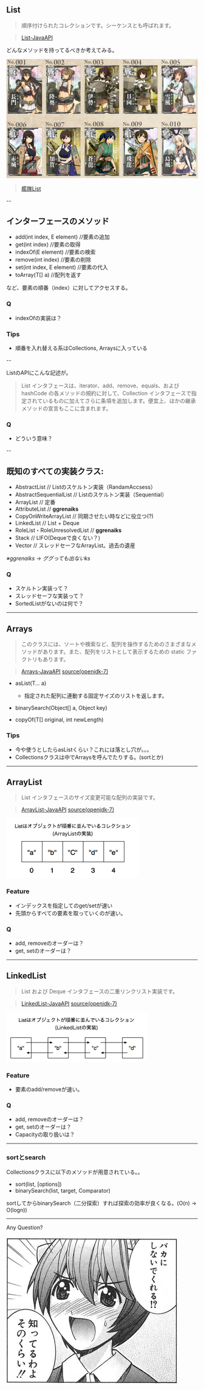 ## List

> 順序付けられたコレクションです。シーケンスとも呼ばれます。

> [List-JavaAPI](http://docs.oracle.com/javase/jp/7/api/java/util/List.html)

どんなメソッドを持ってるべきか考えてみる。

![alt](./kankoreList.png)

> [艦隊List](http://www.dmm.com/netgame_s/kancolle/gallery/)

--

## インターフェースのメソッド

* add(int index, E element) //要素の追加
* get(int index) //要素の取得
* indexOf(E element) //要素の検索
* remove(int index) //要素の削除
* set(int index, E element) //要素の代入
* toArray(T[] a) //配列を返す

など、要素の順番（index）に対してアクセスする。

### Q

* indexOfの実装は？

### Tips

* 順番を入れ替える系はCollections, Arraysに入っている

--

ListのAPIにこんな記述が。

> List インタフェースは、iterator、add、remove、equals、および hashCode の各メソッドの規約に対して、Collection インタフェースで指定されているものに加えてさらに条項を追加します。便宜上、ほかの継承メソッドの宣言もここに含まれます。

### Q

* どういう意味？


--

## 既知のすべての実装クラス:

* AbstractList // Listのスケルトン実装（RandamAccsess）
* AbstractSequentialList // Listのスケルトン実装（Sequential）
* ArrayList // 定番
* AttributeList // **ggrenaiks**
* CopyOnWriteArrayList // 同期させたい時などに役立つ(?)
* LinkedList // List + Deque
* RoleList・RoleUnresolvedList // **ggrenaiks**
* Stack // LIFO(Dequeで良くない？)
* Vector // スレッドセーフなArrayList。過去の遺産

*※ggrenaiks -> ググっても出ないks*

### Q

- スケルトン実装って？
- スレッドセーフな実装って？
- SortedListがないのは何で？

---

## Arrays

> このクラスには、ソートや検索など、配列を操作するためのさまざまなメソッドがあります。また、配列をリストとして表示するための static ファクトリもあります。

> [Arrays-JavaAPI](http://docs.oracle.com/javase/jp/7/api/java/util/Arrays.html) [source(openjdk-7)](http://www.docjar.com/html/api/java/util/Arrays.java.html)

- asList(T... a)
	* 指定された配列に連動する固定サイズのリストを返します。
- binarySearch(Object[] a, Object key)

- copyOf(T[] original, int newLength)


### Tips

- 今や使うとしたらasListくらい？これには落とし穴が。。。
- Collectionsクラスは中でArraysを呼んでたりする。(sortとか)

---

## ArrayList

> List インタフェースのサイズ変更可能な配列の実装です。

> [ArrayList-JavaAPI](http://docs.oracle.com/javase/jp/7/api/java/util/ArrayList.html) [source(openjdk-7)](http://www.docjar.com/html/api/java/util/ArrayList.java.html)

![alt](./arrayList.png)

### Feature

* インデックスを指定してのget/setが速い
* 先頭からすべての要素を取っていくのが速い。

### Q

* add, removeのオーダーは？
* get, setのオーダーは？

---

## LinkedList

> List および Deque インタフェースの二重リンクリスト実装です。

> [LinkedList-JavaAPI](http://docs.oracle.com/javase/jp/7/api/java/util/LinkedList.html) [source(openjdk-7)](http://www.docjar.com/html/api/java/util/LinkedList.java.html)

![alt](./linkedList.png)

### Feature

* 要素のadd/removeが速い。

### Q

* add, removeのオーダーは？
* get, setのオーダーは？
* Capacityの取り扱いは？

---

### sortとsearch

Collectionsクラスに以下のメソッドが用意されている。。

* sort(list, [options])
* binarySearch(list, target, Comparator)

sortしてからbinarySearch（二分探索）すれば探索の効率が良くなる。(O(n) -> O(logn))

---

Any Question?

![alt](./bakanisinaide.jpg)

